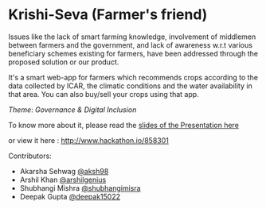 # Krishi-Seva (Farmer's friend)

Issues like the lack of smart farming knowledge, involvement of middlemen between farmers and the government, and lack of awareness w.r.t various beneficiary schemes existing for farmers, have been addressed through the proposed solution or our product.

It's a smart web-app for farmers which recommends crops according to the data collected by ICAR, the climatic conditions and the water availability in that area. 
You can also buy/sell your crops using that app.

_Theme_:  *Governance & Digital Inclusion*

To know more about it, please read the [slides of the Presentation here](https://github.com/aksh98/Krishi-Seva/blob/master/krishi.pdf) 

or view it here : http://www.hackathon.io/858301  

Contributors:
- Akarsha Sehwag [@aksh98](https://github.com/aksh98)
- Arshil Khan [@arshilgenius](https://github.com/arshilgenius)
- Shubhangi Mishra [@shubhangimisra](https://github.com/shubhangimisra)
- Deepak Gupta [@deepak15022](https://github.com/deepak15022)
